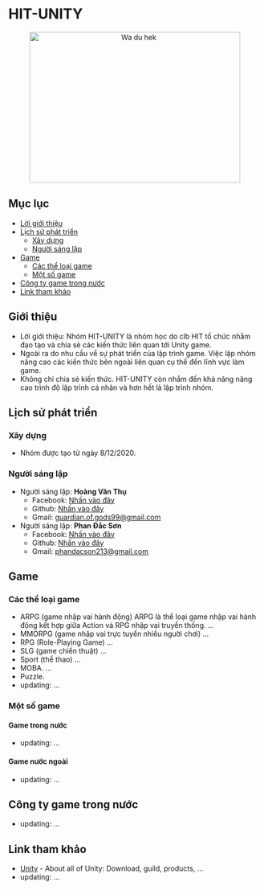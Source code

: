 # HIT-UNITY


<div align="center">
	<img src="https://user-images.githubusercontent.com/52252046/104693596-853db480-573c-11eb-9e15-bf031cfdba40.png" height="300" width="420" alt="Wa du hek">
</div>

## Mục lục
- [Lời giới thiệu](#Giới-thiệu)
- [Lịch sử phát triển](#Lịch-sử-phát-triển)
    - [Xây dựng](#Xây-dựng)
    - [Người sáng lập](#Người-sáng-lập)
- [Game](#Game)
    - [Các thể loại game](#Các-thể-loại-game)
    - [Một số game](#Một-số-game)
- [Công ty game trong nước](#Công-ty-game-trong-nước)
- [Link tham khảo](#Link-tham-khảo)


## Giới thiệu
- Lời giới thiệu: Nhóm HIT-UNITY là nhóm học do clb HIT tổ chức nhằm đạo tạo và chia sẻ các kiến thức liên quan tới Unity game.
- Ngoài ra do nhu cầu về sự phát triển của lập trình game. Việc lập nhóm nâng cao các kiến thức bên ngoài liên quan cụ thể đến lĩnh vực làm game.
- Không chỉ chia sẻ kiến thức. HIT-UNITY còn nhắm đến khả năng nâng cao trình độ lập trình cá nhân và hơn hết là lập trình nhóm.
## Lịch sử phát triển
### Xây dựng
- Nhóm được tạo từ ngày 8/12/2020.
### Người sáng lập
- Người sáng lập: **Hoàng Văn Thụ**
	- Facebook: [Nhấn vào đây](https://www.facebook.com/sThunderSwords/)
	- Github: [Nhấn vào đây](https://github.com/ThunderSword99)
	- Gmail: guardian.of.gods99@gmail.com
- Người sáng lập: **Phan Đắc Sơn**
	- Facebook: [Nhấn vào đây](https://www.facebook.com/S2Windirect)
	- Github: [Nhấn vào đây](https://github.com/S2Wind)
	- Gmail: phandacson213@gmail.com
	
## Game
### Các thể loại game
- ARPG (game nhập vai hành động) ARPG là thể loại game nhập vai hành động kết hợp giữa Action và RPG nhập vai truyền thống. ...
- MMORPG (game nhập vai trực tuyến nhiều người chơi) ...
- RPG (Role-Playing Game) ...
- SLG (game chiến thuật) ...
- Sport (thể thao) ...
- MOBA. ...
- Puzzle.
- updating: ...
### Một số game
#### Game trong nước
- updating: ...
#### Game nước ngoài
- updating: ...

## Công ty game trong nước
- updating: ...

## Link tham khảo
- [Unity](https://unity.com/) - About all of Unity: Download, guild, products, ...
- updating: ...
